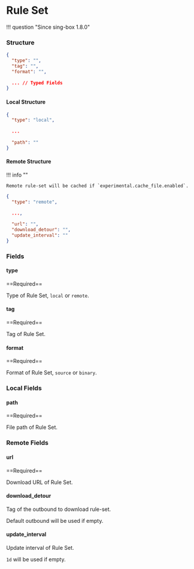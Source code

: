 # Rule Set

!!! question "Since sing-box 1.8.0"

### Structure

```json
{
  "type": "",
  "tag": "",
  "format": "",
  
  ... // Typed Fields
}
```

#### Local Structure

```json
{
  "type": "local",
  
  ...
  
  "path": ""
}
```

#### Remote Structure

!!! info ""

    Remote rule-set will be cached if `experimental.cache_file.enabled`.

```json
{
  "type": "remote",
  
  ...,
  
  "url": "",
  "download_detour": "",
  "update_interval": ""
}
```

### Fields

#### type

==Required==

Type of Rule Set, `local` or `remote`.

#### tag

==Required==

Tag of Rule Set.

#### format

==Required==

Format of Rule Set, `source` or `binary`.

### Local Fields

#### path

==Required==

File path of Rule Set.

### Remote Fields

#### url

==Required==

Download URL of Rule Set.

#### download_detour

Tag of the outbound to download rule-set.

Default outbound will be used if empty.

#### update_interval

Update interval of Rule Set.

`1d` will be used if empty.
